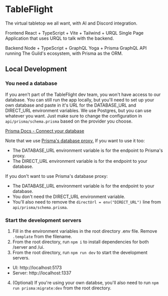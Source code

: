 # TableFlight

The virtual tabletop we all want, with AI and Discord integration.

Frontend
React + TypeScript + Vite + Tailwind + URQL
Single Page Application that uses URQL to talk with the backend.

Backend 
Node + TypeScript + GraphQL Yoga + Prisma
GraphQL API running The Guild's ecosystem, with Prisma as the ORM.

## Local Development

### You need a database

If you aren't part of the TableFlight dev team, you won't have access to our database. You can still run the app locally, but you'll need to set up your own database and paste in it's URL for the DATABASE_URL and DIRECT_URL environment variables. We use Postgres, but you can use whatever you want. Just make sure to change the configuration in `api/prisma/schema.prisma` based on the provider you choose.

[Prisma Docs - Connect your database](https://www.prisma.io/docs/getting-started/setup-prisma/start-from-scratch/relational-databases/connect-your-database-typescript-postgresql)

Note that we use [Prisma's database proxy.](https://cloud.prisma.io/) If you want to use it too:

- The DATABASE_URL environment variable is for the endpoint to Prisma's proxy.
- The DIRECT_URL environment variable is for the endpoint to your database.

If you don't want to use Prisma's database proxy:

- The DATABASE_URL environment variable is for the endpoint to your database.
- You don't need the DIRECT_URL environment variable.
- You'll also need to remove the `directUrl = env("DIRECT_URL")` line from `api/prisma/schema.prisma`.

### Start the development servers

1. Fill in the environment variables in the root directory .env file. Remove `.template` from the filename.
2. From the root directory, run `npm i` to install dependencies for both /server and /ui.
3. From the root directory, run `npm run dev` to start the development servers.
 - UI: http://localhost:5173
 - Server: http://localhost:1337
4. (Optional) If you're using your own databse, you'll also need to run `npm run prisma:migrate:dev` from the root directory.
